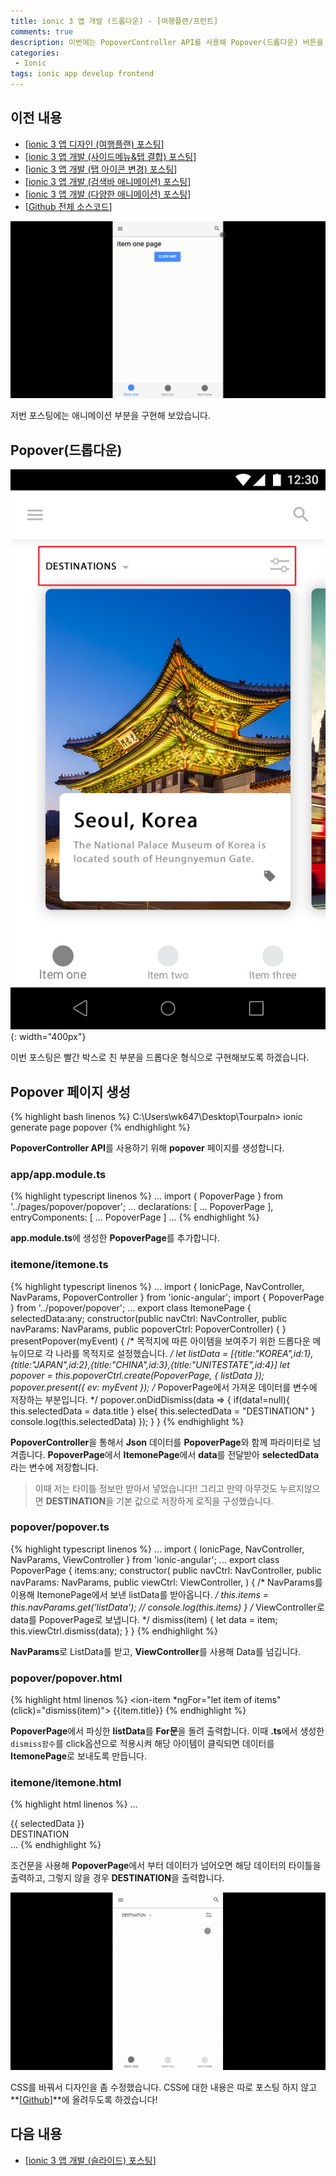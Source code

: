 ```yaml
---
title: ionic 3 앱 개발 (드롭다운) - [여행플랜/프런트]
comments: true
description: 이번에는 PopoverController API를 사용해 Popover(드롭다운) 버튼을 만들어 보도록하겠습니다~
categories:
 - Ionic
tags: ionic app develop frontend
---
```


## 이전 내용

- [[ionic 3 앱 디자인 (여행플랜) 포스팅](https://wkddnjset.github.io/miniproject/tourplan/2018/02/03/ionic3-tourplan-project-01/)]
- [[ionic 3 앱 개발 (사이드메뉴&탭 결합) 포스팅](https://wkddnjset.github.io/miniproject/tourplan/2018/02/04/ionic3-tourplan-project-02/)]
- [[ionic 3 앱 개발 (탭 아이콘 변경) 포스팅](https://wkddnjset.github.io/miniproject/tourplan/2018/02/05/ionic3-tourplan-project-03/)]
- [[ionic 3 앱 개발 (검색바 애니메이션) 포스팅](https://wkddnjset.github.io/miniproject/tourplan/2018/02/06/ionic3-tourplan-project-04/)]
- [[ionic 3 앱 개발 (다양한 애니메이션) 포스팅](https://wkddnjset.github.io/miniproject/tourplan/2018/02/07/ionic3-tourplan-project-05/)]
- [[Github 전체 소스코드](https://github.com/wkddnjset/MiniProject-TourPlan)]

![result-02](https://raw.githubusercontent.com/wkddnjset/wkddnjset.github.io/master/_posts/images/2018-02-07/result_02.gif)

저번 포스팅에는 애니메이션 부분을 구현해 보았습니다.

## Popover(드롭다운)

![Popover-01](https://raw.githubusercontent.com/wkddnjset/wkddnjset.github.io/master/_posts/images/2018-02-09/dropdown_01.png){: width="400px"}

이번 포스팅은 빨간 박스로 친 부분을 드롭다운 형식으로 구현해보도록 하겠습니다.

## Popover 페이지 생성

{% highlight bash linenos %}
C:\Users\wk647\Desktop\Tourpaln> ionic generate page popover
{% endhighlight %}

**PopoverController API**를 사용하기 위해 **popover** 페이지를 생성합니다.

### app/app.module.ts

{% highlight typescript linenos %}
...
import { PopoverPage } from '../pages/popover/popover';
...
declarations: [
    ...
    PopoverPage
],
entryComponents: [
    ...
    PopoverPage
  ]
...
{% endhighlight %}

**app.module.ts**에 생성한 **PopoverPage**를 추가합니다.

### itemone/itemone.ts

{% highlight typescript linenos %}
...
import { IonicPage, NavController, NavParams, PopoverController  } from 'ionic-angular';
import { PopoverPage } from '../popover/popover';
...
export class ItemonePage {
  selectedData:any;
  constructor(public navCtrl: NavController, 
    public navParams: NavParams, 
    public popoverCtrl: PopoverController) {
  }
  presentPopover(myEvent) {
    /* 목적지에 따른 아이템을 보여주기 위한 드롭다운 메뉴이므로 각 나라를 목적지로 설정했습니다. */
    let listData = [{title:"KOREA",id:1},{title:"JAPAN",id:2},{title:"CHINA",id:3},{title:"UNITESTATE",id:4}]
    let popover = this.popoverCtrl.create(PopoverPage, { listData });
    popover.present({
      ev: myEvent
    });
    /* PopoverPage에서 가져온 데이터를 변수에 저장하는 부분입니다. */
    popover.onDidDismiss(data => {
      if(data!=null){
         this.selectedData = data.title
      }
      else{
        this.selectedData = "DESTINATION"
      }
      console.log(this.selectedData)
    });
  }
}
{% endhighlight %}

**PopoverController**을 통해서 **Json** 데이터를 **PopoverPage**와 함께 파라미터로 넘겨줍니다. **PopoverPage**에서 **ItemonePage**에서 **data**를 전달받아 **selectedData**라는 변수에 저장합니다.

> 이때 저는 타이틀 정보만 받아서 넣었습니다!! 그리고 만약 아무것도 누르지않으면 **DESTINATION**을 기본 값으로 저장하게 로직을 구성했습니다.

### popover/popover.ts

{% highlight typescript linenos %}
...
import { IonicPage, NavController, NavParams, ViewController } from 'ionic-angular';
...
export class PopoverPage {
  items:any;
  constructor(
    public navCtrl: NavController, 
    public navParams: NavParams,
    public viewCtrl: ViewController,
    ) {
    /* NavParams를 이용해 ItemonePage에서 보낸 listData를 받아옵니다. */
    this.items = this.navParams.get('listData');
    // console.log(this.items)
  }
  /* ViewController로 data를 PopoverPage로 보냅니다. */
  dismiss(item) {
    let data = item;
    this.viewCtrl.dismiss(data);
  }
}
{% endhighlight %}

**NavParams**로 ListData를 받고, **ViewController**를 사용해 Data를 넘깁니다.

### popover/popover.html

{% highlight html linenos %}
<ion-content >
    <ion-list>
      <ion-item *ngFor="let item of items" (click)="dismiss(item)">
        <ion-label>{{item.title}}</ion-label> 
      </ion-item>
    </ion-list>
</ion-content>
{% endhighlight %}

**PopoverPage**에서 파싱한 **listData**를 **For문**을 돌려 출력합니다. 이때 **.ts**에서 생성한 `dismiss함수`를 click옵션으로 적용시켜 해당 아이템이 클릭되면 데이터를 **ItemonePage**로 보내도록 만듭니다.

### itemone/itemone.html

{% highlight html linenos %}
...
<div id="dropdown-head">
        <div class="dropdown-title" *ngIf= "selectedData">{{ selectedData }}</div>
        <div class="dropdown-title" *ngIf= "!selectedData">DESTINATION</div>
...
{% endhighlight %}

조건문을 사용해 **PopoverPage**에서 부터 데이터가 넘어오면 해당 데이터의 타이틀을 출력하고, 그렇지 않을 경우 **DESTINATION**을 출력합니다.

![Result_01](https://raw.githubusercontent.com/wkddnjset/wkddnjset.github.io/master/_posts/images/2018-02-09/result_01.gif)

CSS를 바꿔서 디자인을 좀 수정했습니다. CSS에 대한 내용은 따로 포스팅 하지 않고 **[[Github](https://github.com/wkddnjset/MiniProject-TourPlan)]**에 올려두도록 하겠습니다!

## 다음 내용

- [[ionic 3 앱 개발 (슬라이드) 포스팅](https://wkddnjset.github.io/miniproject/tourplan/2018/02/11/ionic3-tourplan-project-07)]





